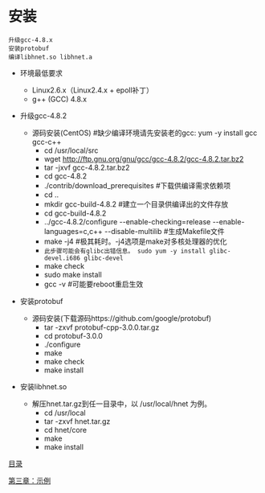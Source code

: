 # 安装

```
升级gcc-4.8.x
安装protobuf
编译libhnet.so libhnet.a
```

* 环境最低要求

    * Linux2.6.x（Linux2.4.x + epoll补丁）
    * g++ (GCC) 4.8.x

* 升级gcc-4.8.2

    * 源码安装(CentOS)  #缺少编译环境请先安装老的gcc: yum -y install gcc gcc-c++
        * cd /usr/local/src
        * wget http://ftp.gnu.org/gnu/gcc/gcc-4.8.2/gcc-4.8.2.tar.bz2
        * tar -jxvf gcc-4.8.2.tar.bz2
        * cd gcc-4.8.2
        * ./contrib/download_prerequisites  #下载供编译需求依赖项
        * cd ..
        * mkdir gcc-build-4.8.2     #建立一个目录供编译出的文件存放
        * cd gcc-build-4.8.2
        * ../gcc-4.8.2/configure --enable-checking=release --enable-languages=c,c++ --disable-multilib      #生成Makefile文件
        * make -j4      #极其耗时。-j4选项是make对多核处理器的优化
        * ```此步骤可能会有glibc出错信息。 sudo yum -y install glibc-devel.i686 glibc-devel```
        * make check
        * sudo make install
        * gcc -v #可能要reboot重启生效

* 安装protobuf

    * 源码安装(下载源码https://github.com/google/protobuf)
        * tar -zxvf protobuf-cpp-3.0.0.tar.gz
        * cd protobuf-3.0.0
        * ./configure
        * make
        * make check
        * make install

* 安装libhnet.so

    * 解压hnet.tar.gz到任一目录中，以 /usr/local/hnet 为例。
        * cd /usr/local
        * tar -zxvf hnet.tar.gz
        * cd hnet/core
        * make
        * make install


[目录](../SUMMARY.md)

[第三章：示例](../example/README.md)
